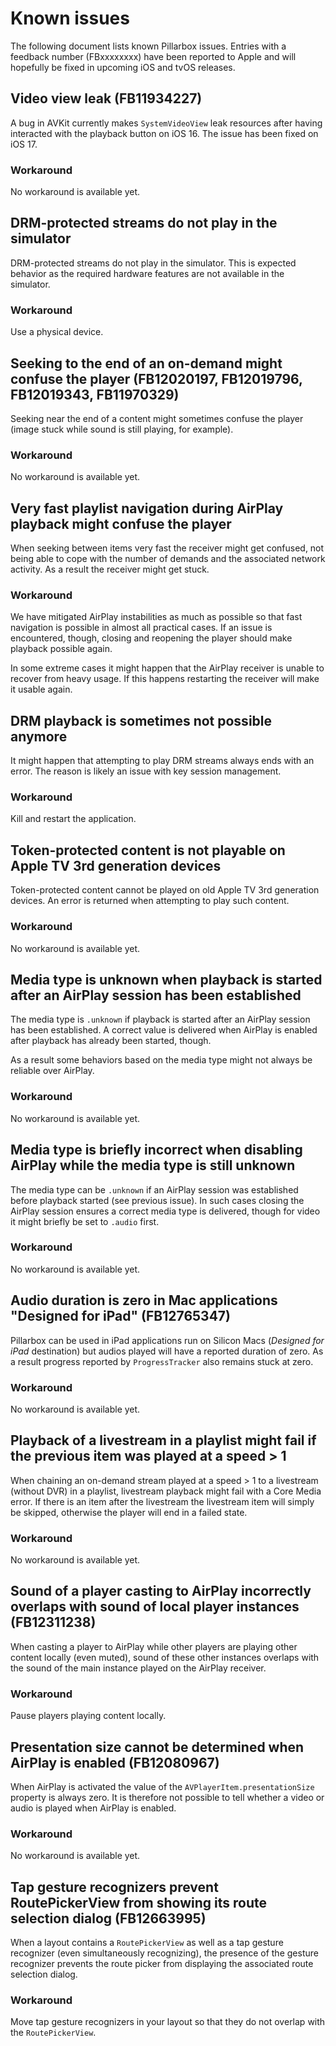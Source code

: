 # Known issues

The following document lists known Pillarbox issues. Entries with a feedback number (FBxxxxxxxx) have been reported to Apple and will hopefully be fixed in upcoming iOS and tvOS releases.

## Video view leak (FB11934227)

A bug in AVKit currently makes `SystemVideoView` leak resources after having interacted with the playback button on iOS 16. The issue has been fixed on iOS 17.

### Workaround

No workaround is available yet.

## DRM-protected streams do not play in the simulator

DRM-protected streams do not play in the simulator. This is expected behavior as the required hardware features are not available in the simulator.

### Workaround

Use a physical device.

## Seeking to the end of an on-demand might confuse the player (FB12020197, FB12019796, FB12019343, FB11970329)

Seeking near the end of a content might sometimes confuse the player (image stuck while sound is still playing, for example).

### Workaround

No workaround is available yet.

## Very fast playlist navigation during AirPlay playback might confuse the player

When seeking between items very fast the receiver might get confused, not being able to cope with the number of demands and the associated network activity. As a result the receiver might get stuck.

### Workaround

We have mitigated AirPlay instabilities as much as possible so that fast navigation is possible in almost all practical cases. If an issue is encountered, though, closing and reopening the player should make playback possible again.

In some extreme cases it might happen that the AirPlay receiver is unable to recover from heavy usage. If this happens restarting the receiver will make it usable again.

## DRM playback is sometimes not possible anymore

It might happen that attempting to play DRM streams always ends with an error. The reason is likely an issue with key session management.

### Workaround

Kill and restart the application.

## Token-protected content is not playable on Apple TV 3rd generation devices

Token-protected content cannot be played on old Apple TV 3rd generation devices. An error is returned when attempting to play such content.

### Workaround

No workaround is available yet.

## Media type is unknown when playback is started after an AirPlay session has been established

The media type is `.unknown` if playback is started after an AirPlay session has been established. A correct value is delivered when AirPlay is enabled after playback has already been started, though.

As a result some behaviors based on the media type might not always be reliable over AirPlay.

### Workaround

No workaround is available yet.

## Media type is briefly incorrect when disabling AirPlay while the media type is still unknown

The media type can be `.unknown` if an AirPlay session was established before playback started (see previous issue). In such cases closing the AirPlay session ensures a correct media type is delivered, though for video it might briefly be set to `.audio` first.

### Workaround

No workaround is available yet.

## Audio duration is zero in Mac applications "Designed for iPad" (FB12765347)

Pillarbox can be used in iPad applications run on Silicon Macs (_Designed for iPad_ destination) but audios played will have a reported duration of zero. As a result progress reported by `ProgressTracker` also remains stuck at zero.

### Workaround

No workaround is available yet.

## Playback of a livestream in a playlist might fail if the previous item was played at a speed > 1

When chaining an on-demand stream played at a speed > 1 to a livestream (without DVR) in a playlist, livestream playback might fail with a Core Media error. If there is an item after the livestream the livestream item will simply be skipped, otherwise the player will end in a failed state.

### Workaround

No workaround is available yet.

## Sound of a player casting to AirPlay incorrectly overlaps with sound of local player instances (FB12311238)

When casting a player to AirPlay while other players are playing other content locally (even muted), sound of these other instances overlaps with the sound of the main instance played on the AirPlay receiver.

### Workaround

Pause players playing content locally.

## Presentation size cannot be determined when AirPlay is enabled (FB12080967)

When AirPlay is activated the value of the `AVPlayerItem.presentationSize` property is always zero. It is therefore not possible to tell whether a video or audio is played when AirPlay is enabled.

### Workaround

No workaround is available yet.

## Tap gesture recognizers prevent RoutePickerView from showing its route selection dialog (FB12663995)

When a layout contains a `RoutePickerView` as well as a tap gesture recognizer (even simultaneously recognizing), the presence of the gesture recognizer prevents the route picker from displaying the associated route selection dialog.

### Workaround

Move tap gesture recognizers in your layout so that they do not overlap with the `RoutePickerView`.

